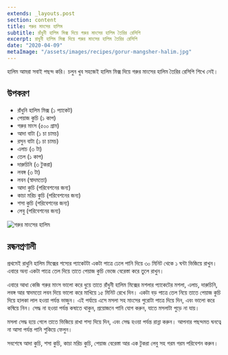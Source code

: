 ```yaml
---
extends: _layouts.post
section: content
title: গরুর মাংসের হালিম
subtitle: রাঁধুনী হালিম মিক্স দিয়ে গরুর মাংসের হালিম তৈরির রেসিপি
excerpt: রাধুনী হালিম মিক্স দিয়ে গরুর মাংসের হালিম তৈরির রেসিপি
date: "2020-04-09"
metaImage: "/assets/images/recipes/gorur-mangsher-halim.jpg"
---
```


হালিম আমরা সবাই পছন্দ করি। চলুন খুব সহজেই হালিম মিক্স দিয়ে গরুর মাংসের হালিম তৈরির রেসিপি শিখে নেই।

## উপকরণ

- রাঁধুনি হালিম মিক্স (১ প্যাকেট)
- পেয়াজ কুচি (১ কাপ)
- গরুর মাংস (৫০০ গ্রাম)
- আদা বাটা (১ চা চামচ)
- রসুন বাটা (১ চা চামচ)
- এলাচ (৩ টা)
- তেল (১ কাপ)
- দারুচিনি (৩ টুকরা)
- লবঙ্গ (৩ টা)
- লবন (স্বাদমতো)
- আদা কুচি (পরিবেশনের জন্য)
- কাচা মরিচ কুচি (পরিবেশনের জন্য)
- শসা কুচি (পরিবেশনের জন্য)
- লেবু (পরিবেশনের জন্য)

![গরুর মাংসের হালিম](/assets/images/recipes/gorur-mangsher-halim.jpg)

## রন্ধনপ্রণালী

প্রথমেই রাধুনি হালিম মিক্সের শস্যের প্যাকেটটা একটা পাত্রে ঢেলে পানি দিয়ে ৩০ মিনিট থেকে ১ ঘন্টা ভিজিয়ে রাখুন।
এবারে অন্য একটা পাত্রে তেল দিয়ে তাতে পেয়াজ কুচি ভেজে বেরেস্তা করে তুলে রাখুন।

এবারে আধা কেজি গরুর মাংস ভালো করে ধুয়ে তাতে রাঁধুনী হালিম মিক্সের মশলার প্যাকেটের মশলা, এলাচ, দারুচিনি,
লবঙ্গ আর স্বাদমতো লবন দিয়ে ভালো করে মাখিয়ে ১৫ মিনিট রেখে দিন। একটা বড় পাত্রে তেল নিয়ে তাতে পেয়াজ কুচি
দিয়ে হালকা লাল হওয়া পর্যন্ত ভাজুন। এই পর্যায়ে এসে মসলা সহ মাংসের পুরোটা পাত্রে দিয়ে দিন, এবং ভালো করে কষিয়ে
নিন। সেদ্ধ না হওয়া পর্যন্ত কষাতে থাকুন, প্রয়োজনে পানি যোগ করুন, যাতে মসলাটা পুড়ে না যায়।

মসলা সেদ্ধ হয়ে গেলে তাতে ভিজিয়ে রাখা শস্য দিয়ে দিন, এবং সেদ্ধ হওয়া পর্যন্ত রান্না করুন। আপনার পছন্দমত ঘনত্বে
না আসা পর্যন্ত পানি শুকিয়ে ফেলুন।

সবশেষে আদা কুচি, শসা কুচি, কাচা মরিচ কুচি, পেয়াজ বেরেস্তা আর এক টুকরা লেবু সহ গরম গরম পরিবেশন করুন।
